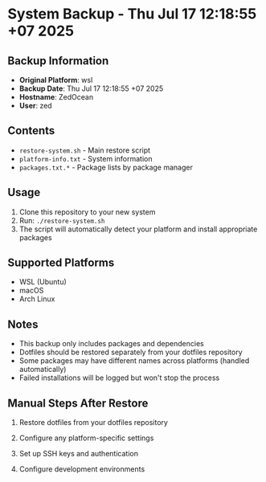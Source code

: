 # System Backup - Thu Jul 17 12:18:55 +07 2025

## Backup Information
- **Original Platform**: wsl
- **Backup Date**: Thu Jul 17 12:18:55 +07 2025
- **Hostname**: ZedOcean
- **User**: zed


## Contents
- `restore-system.sh` - Main restore script
- `platform-info.txt` - System information
- `packages.txt.*` - Package lists by package manager

## Usage
1. Clone this repository to your new system
2. Run: `./restore-system.sh`
3. The script will automatically detect your platform and install appropriate packages

## Supported Platforms
- WSL (Ubuntu)
- macOS
- Arch Linux


## Notes
- This backup only includes packages and dependencies
- Dotfiles should be restored separately from your dotfiles repository
- Some packages may have different names across platforms (handled automatically)
- Failed installations will be logged but won't stop the process

## Manual Steps After Restore

1. Restore dotfiles from your dotfiles repository
2. Configure any platform-specific settings
3. Set up SSH keys and authentication

4. Configure development environments
